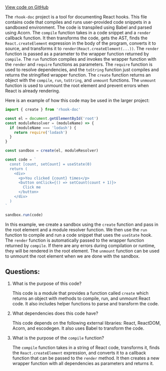 [View code on GitHub](https://github.com/ldarren/rhook-doc/pages/sandbox.jsx)

The `rhook-doc` project is a tool for documenting React hooks. This file contains code that compiles and runs user-provided code snippets in a sandboxed environment. The code is transpiled using Babel and parsed using Acorn. The `compile` function takes in a code snippet and a `render` callback function. It then transforms the code, gets the AST, finds the `React.createElement` expression in the body of the program, converts it to source, and transforms it to `render(React.createElement(...))`. The `render` function is passed as a parameter to the wrapper function returned by `compile`. The `run` function compiles and invokes the wrapper function with the `render` and `require` functions as parameters. The `require` function is used to resolve dependencies, and the `toString` function just compiles and returns the stringified wrapper function. The `create` function returns an object with the `compile`, `run`, `toString`, and `unmount` functions. The `unmount` function is used to unmount the root element and prevent errors when React is already rendering.

Here is an example of how this code may be used in the larger project:

```jsx
import { create } from 'rhook-doc'

const el = document.getElementById('root')
const moduleResolver = (moduleName) => {
  if (moduleName === 'lodash') {
    return require('lodash')
  }
}

const sandbox = create(el, moduleResolver)

const code = `
  const [count, setCount] = useState(0)
  return (
    <div>
      <p>You clicked {count} times</p>
      <button onClick={() => setCount(count + 1)}>
        Click me
      </button>
    </div>
  )
`

sandbox.run(code)
```

In this example, we create a sandbox using the `create` function and pass in the root element and a module resolver function. We then use the `run` function to compile and run a code snippet that uses the `useState` hook. The `render` function is automatically passed to the wrapper function returned by `compile`. If there are any errors during compilation or runtime, they will be rendered in the root element. The `unmount` function can be used to unmount the root element when we are done with the sandbox.
## Questions: 
 1. What is the purpose of this code?
    
    This code is a module that provides a function called `create` which returns an object with methods to compile, run, and unmount React code. It also includes helper functions to parse and transform the code.

2. What dependencies does this code have?
    
    This code depends on the following external libraries: React, ReactDOM, Acorn, and escodegen. It also uses Babel to transform the code.

3. What is the purpose of the `compile` function?
    
    The `compile` function takes in a string of React code, transforms it, finds the `React.createElement` expression, and converts it to a callback function that can be passed to the `render` method. It then creates a new wrapper function with all dependencies as parameters and returns it.